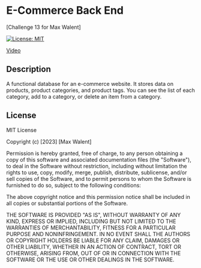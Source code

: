 # E-Commerce Back End
[Challenge 13 for Max Walent]

[![License: MIT](https://img.shields.io/badge/License-MIT-yellow.svg)](https://opensource.org/licenses/MIT)

<a href='https://mega.nz/file/Wg4CWAbb#0T0M9Nv1kNFIbO7mjYmZz_lG6BV3HXgPuCQo9vpXx8Q'>Video</a>

## Description

A functional database for an e-commerce website. It stores data on products, product categories, and product tags. You can see the list of each category, add to a category, or delete an item from a category.


## License

MIT License

Copyright (c) [2023] [Max Walent]

Permission is hereby granted, free of charge, to any person obtaining a copy
of this software and associated documentation files (the "Software"), to deal
in the Software without restriction, including without limitation the rights
to use, copy, modify, merge, publish, distribute, sublicense, and/or sell
copies of the Software, and to permit persons to whom the Software is
furnished to do so, subject to the following conditions:

The above copyright notice and this permission notice shall be included in all
copies or substantial portions of the Software.

THE SOFTWARE IS PROVIDED "AS IS", WITHOUT WARRANTY OF ANY KIND, EXPRESS OR
IMPLIED, INCLUDING BUT NOT LIMITED TO THE WARRANTIES OF MERCHANTABILITY,
FITNESS FOR A PARTICULAR PURPOSE AND NONINFRINGEMENT. IN NO EVENT SHALL THE
AUTHORS OR COPYRIGHT HOLDERS BE LIABLE FOR ANY CLAIM, DAMAGES OR OTHER
LIABILITY, WHETHER IN AN ACTION OF CONTRACT, TORT OR OTHERWISE, ARISING FROM,
OUT OF OR IN CONNECTION WITH THE SOFTWARE OR THE USE OR OTHER DEALINGS IN THE
SOFTWARE.

